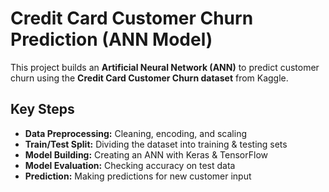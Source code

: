 #  Credit Card Customer Churn Prediction (ANN Model)

This project builds an **Artificial Neural Network (ANN)** to predict customer churn using the **Credit Card Customer Churn dataset** from Kaggle.

##  Key Steps
- **Data Preprocessing:** Cleaning, encoding, and scaling  
- **Train/Test Split:** Dividing the dataset into training & testing sets  
- **Model Building:** Creating an ANN with Keras & TensorFlow  
- **Model Evaluation:** Checking accuracy on test data  
- **Prediction:** Making predictions for new customer input  
